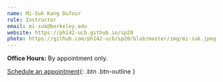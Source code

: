 ```yaml
---
name: Mi-Suk Kang Dufour
role: Instructor
email: mi-suk@berkeley.edu
website: https://ph142-ucb.github.io/sp20
photo: https://github.com/ph142-ucb/sp20/blob/master/img/mi-suk.jpeg
---
```


**Office Hours:** By appointment only. 

[Schedule an appointment](https://mi-suk.youcanbook.me/){: .btn .btn-outline }
